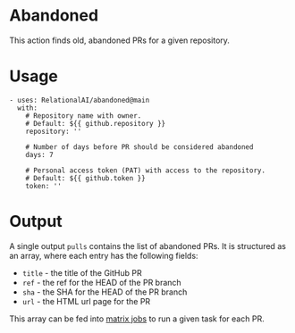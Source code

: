 # Abandoned
This action finds old, abandoned PRs for a given repository.

# Usage
```
- uses: RelationalAI/abandoned@main
  with: 
    # Repository name with owner.
    # Default: ${{ github.repository }}
    repository: ''

    # Number of days before PR should be considered abandoned
    days: 7

    # Personal access token (PAT) with access to the repository. 
    # Default: ${{ github.token }}
    token: ''
```

# Output
A single output `pulls` contains the list of abandoned PRs. It is structured as an array, where each entry has the following fields:
- `title` - the title of the GitHub PR
- `ref` - the ref for the HEAD of the PR branch
- `sha` - the SHA for the HEAD of the PR branch
- `url` - the HTML url page for the PR

This array can be fed into [matrix jobs](https://docs.github.com/en/actions/using-jobs/using-a-matrix-for-your-jobs) to run a given task for each PR.
